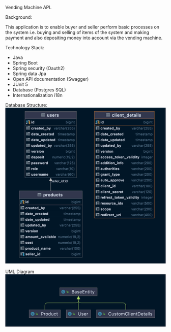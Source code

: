Vending Machine API.

Background:

This application is to enable buyer and seller perform basic processes on the system i.e. buying and selling of 
items of the system and making payment and also depositing money into account via the vending machine.

Technology Stack:
- Java
- Spring Boot
- Spring security (Oauth2)
- Spring data Jpa
- Open API documentation (Swagger)
- JUnit 5
- Database (Postgres SQL)
- Internationalization i18n

Database Structure:
![](src/main/resources/db.png)

UML Diagram
![](src/main/resources/uml.png)